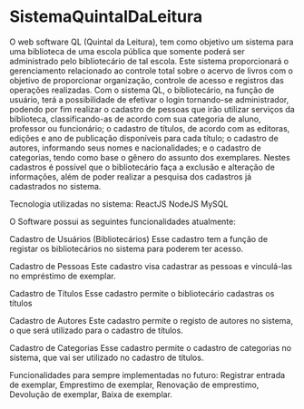 # SistemaQuintalDaLeitura
O web software QL (Quintal da Leitura), tem como objetivo um sistema para uma biblioteca de uma escola pública que somente poderá ser administrado pelo bibliotecário de tal escola. 
Este sistema proporcionará o gerenciamento relacionado ao controle total sobre o acervo de livros com o objetivo de proporcionar organização, controle de acesso e registros das operações realizadas.
Com o sistema QL, o bibliotecário, na função de usuário, terá a possibilidade de  efetivar o login tornando-se administrador, podendo por fim realizar o cadastro de pessoas que irão utilizar serviços 
da biblioteca, classificando-as de acordo com sua categoria de aluno, professor ou funcionário; o cadastro de títulos, de acordo com as editoras, edições e ano de publicação disponíveis para cada título; 
o cadastro de autores, informando seus nomes e nacionalidades; e o cadastro de categorias, tendo como base o gênero do assunto dos exemplares. Nestes cadastros é possível que o bibliotecário faça a exclusão
e alteração de informações, além de poder realizar a pesquisa dos cadastros já cadastrados no sistema.

Tecnologia utilizadas no sistema:
ReactJS
NodeJS
MySQL

O Software possui as seguintes funcionalidades atualmente:

Cadastro de Usuários (Bibliotecários)
Esse cadastro tem a função de registar os bibliotecários no sistema para poderem ter acesso.

Cadastro de Pessoas
Este cadastro visa cadastrar as pessoas e vinculá-las no empréstimo de exemplar.

Cadastro de Títulos
Esse cadastro permite o bibliotecário cadastras os títulos

Cadastro de Autores
Este cadastro permite o registo de autores no sistema, o que será utilizado para o cadastro de títulos.

Cadastro de Categorias
Esse cadastro permite o cadastro de categorias no sistema, que vai ser utilizado no cadastro de títulos.

Funcionalidades para sempre implementadas no futuro:
Registrar entrada de exemplar,
Emprestimo de exemplar,
Renovação de emprestimo,
Devolução de exemplar,
Baixa de exemplar.

